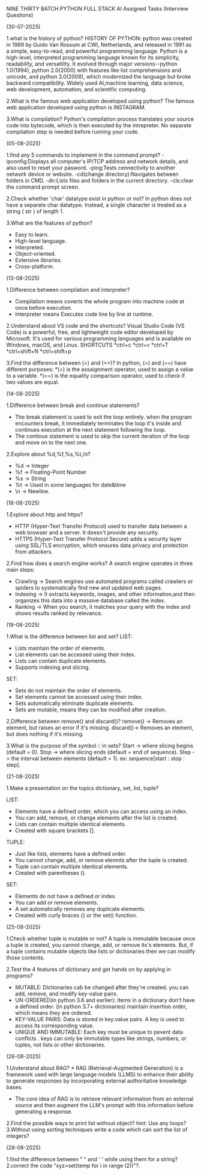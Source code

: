 NINE THIRTY BATCH PYTHON FULL STACK AI 
Assigned Tasks (Interview Questions)

(30-07-2025)

1.what is the history of python? HISTORY OF PYTHON: python was created in 1989 by Guido Van Rossum at CWI, Netherlands, and released in 1991 as a simple, easy-to-read, and powerful programming language. Python is a high-level, interpreted programming language known for its simplicity, readability, and versatility. It evolved through major versions--python 1.0(1994), python 2.0(2000) with features like list comprehensions and unicode, and python 3.0(2008), which modernized the language but broke backward compatibility. Widely used AI,machine learning, data science, web development, automation, and scientific computing.

2.What is the famous web application developed using python? The famous web application developed using python is INSTAGRAM.

3.What is compilation? Python's compilation process translates your source code into bytecode, which is then executed by the intrepreter. No separate compilation step is needed before running your code.

(05-08-2025)

1.find any 5 commands to implement in the command prompt? -ipconfig:Displays all computer's IP/TCP address and network details, and also used to reset your pasword. -ping:Tests cennectivity to another network device or website. -cd(change directory):Navigates between folders in CMD. -dir:Lists files and folders in the current directory. -cls:clear the command prompt screen.

2.Check whether 'char' datatype exist in python or not? In python does not have a separate char datatype. Instead, a single character is treated as a string ( str ) of length 1.

3.What are the features of python? 
  * Easy to learn.
  * High-level language.
  * Interpreted.
  * Object-oriented.
  * Extensive libraries.
  * Cross-platform. 
    
(13-08-2025)

1.Difference between compilation and interpreter? 
  * Compilation means coverts the whole program into machine code at once before execution.
  * Interpreter means Executes code line by line at runtime.
    
2.Understand about VS code and the shortcuts? Visual Studio Code (VS Code) is a powerful, free, and lightweight code editor developed by Microsoft. It's used for various programming languages and is available on Windows, macOS, and Linux.
  SHORTCUTS
  *ctrl+c
  *ctrl+v
  *ctrl+T
  *ctrl+shift+N
  *ctrl+shift+p
  
3.Find the difference between (=) and (==)? In python, (=) and (==) have different purposes: 
  *(=) is the assaignment operator, used to assign a value to a variable.
  *(==) is the equality comparison operator, used to check if two values are equal.

(14-08-2025)

1.Difference between break and continue statements? 
  * The break statement is used to exit the loop entirely. when the program encounters break, it immediately terminates the       loop it's inside and continues execution at the next statement following the loop.
  * The continue statement is used to skip the current iteration of the loop and move on to the next one.
    
2.Explore about %d,%f,%s,%t,/n? 
  * %d -> Integer
  * %f -> Floating-Point Number
  * %s -> String
  * %t -> Used in some languages for date&time
  * \n -> Newline. 

(18-08-2025)

1.Explore about http and https?
  * HTTP (Hyper-Text Transfer Protocol) used to transfer data between a web browser and a server. It doesn't provide any security.
  * HTTPS (Hyper-Text Transfer Protocol Secure) adds a security layer using SSL/TLS encryption, which ensures data privacy and protection from attackers.
     
2.Find how does a search engine works? 
  A search engine operates in three main steps:
  * Crawling -> Search engines use automated programs called crawlers or spiders to systematically find new and updated web pages.
  * Indexing -> It extracts keywords, images, and other information,and then organizes this data into a massive database called the index.
  * Ranking -> When you search, it matches your query with the index and shows results ranked by relevance. 

(19-08-2025)

1.What is the difference between list and set?
LIST:

  * Lists maintain the order of elements.
  * List elements can be accessed using their index.
  * Lists can contain duplicate elements.
  * Supports indexing and slicing.
    
SET:
  * Sets do not maintain the order of elements.
  * Set elements cannot be accessed using their index.
  * Sets automatically eliminate duplicate elements.
  * Sets are mutable, means they can be modified after creation.
      
2.Difference between remove() and discard()? remove() -> Removes an element, but raises an error if it's missing. discard()-> Removes an element, but does nothing if it's missing.

3.What is the purpose of the symbol :: in sets? Start -> where slicing begins (default = 0). Stop -> where slicing ends (default = end of sequence). Step -> the interval between elements (default = 1). ex: sequence[start : stop : step].

(21-08-2025)

1.Make a presentation on the topics dictionary, set, list, tuple?

LIST:
  * Elements have a defined order, which you can access using an index.
  * You can add, remove, or change elements after the list is created.
  * Lists can contain multiple identical elements.
  * Created with square brackets [].
    
TUPLE:
  * Just like lists, elements have a defined order.
  * You cannot change, add, or remove elemnts after the tuple is created.
  * Tuple can contain multiple identical elements.
  * Created with parentheses ().
    
 SET:
  * Elements do not have a defined or index.
  * You can add or remove elements.
  * A set automatically removes any duplicate elements.
  * Created with curly braces {} or the set() function.

(25-08-2025)

1.Check whether tuple is mutable or not? A tuple is immutable because once a tuple is created, you cannot change, add, or remove its's elements. But, if a tuple contains mutable objects like lists or dictionaries then we can modify those contents. 

2.Test the 4 features of dictionary and get hands on by applying in programs?
  * MUTABLE: Dictionaries cab be changed after they're created. you can add, remove, and modify key-value pairs.
  * UN-ORDERED(in python 3.6 and earlier): Items in a dictionary don't have a defined order. (in python 3.7+ dictionaries) maintain insertion order, which means they are ordered.
  * KEY-VALUE PAIRS: Data is stored in key:value pairs. A key is used to access its corresponding value.
  * UNIQUE AND IMMUTABLE: Each key must be unique to pevent data conflicts . keys can only be immutable types like strings, numbers, or tuples, not lists or other dictionaries.

(26-08-2025)

1.Understand about RAG? * RAG (Retrieval-Augmented Generation) is a framework used with large language models (LLMS) to enhance their ability to generate responses by         incorporating external authoritative knowledge bases.
  * The core idea of RAG is to retrieve relevant information from an external source and then augment the LLM's prompt with this information before generating a response.
    
2.Find the possible ways to print list without object? hint: Use any loops?
3.Without using sorting techniques write a code which can sort the list of integers?

(28-08-2025)

1.find the difference between " " and ' ' while using them for a string?
2.correct the code "xyz=set(temp for i in range (2))"?.




